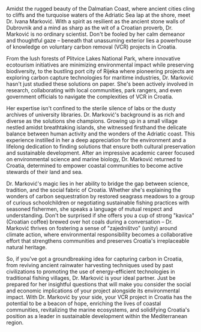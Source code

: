 Amidst the rugged beauty of the Dalmatian Coast, where ancient cities cling to cliffs and the turquoise waters of the Adriatic Sea lap at the shore, meet Dr. Ivana Marković. With a spirit as resilient as the ancient stone walls of Dubrovnik and a mind as sharp as the wit of a Croatian proverb, Dr. Marković is no ordinary scientist. Don't be fooled by her calm demeanor and thoughtful gaze – beneath that unassuming exterior lies a powerhouse of knowledge on voluntary carbon removal (VCR) projects in Croatia.

From the lush forests of Plitvice Lakes National Park, where innovative ecotourism initiatives are minimizing environmental impact while preserving biodiversity, to the bustling port city of Rijeka where pioneering projects are exploring carbon capture technologies for maritime industries, Dr. Marković hasn't just studied these solutions on paper. She's been actively involved in research, collaborating with local communities, park rangers, and even government officials to navigate the complexities of VCR in Croatia.

Her expertise isn't confined to the sterile silence of labs or the dusty archives of university libraries. Dr. Marković's background is as rich and diverse as the solutions she champions. Growing up in a small village nestled amidst breathtaking islands, she witnessed firsthand the delicate balance between human activity and the wonders of the Adriatic coast. This experience instilled in her a deep appreciation for the environment and a lifelong dedication to finding solutions that ensure both cultural preservation and sustainable development. After an impressive academic career focused on environmental science and marine biology, Dr. Marković returned to Croatia, determined to empower coastal communities to become active stewards of their land and sea.

Dr. Marković's magic lies in her ability to bridge the gap between science, tradition, and the social fabric of Croatia. Whether she's explaining the wonders of carbon sequestration by restored seagrass meadows to a group of curious schoolchildren or negotiating sustainable fishing practices with seasoned fishermen, she speaks a language of mutual respect and understanding. Don't be surprised if she offers you a cup of strong "kavica" (Croatian coffee) brewed over hot coals during a conversation – Dr. Marković thrives on fostering a sense of "zajedništvo" (unity) around climate action, where environmental responsibility becomes a collaborative effort that strengthens communities and preserves Croatia's irreplaceable natural heritage.

So, if you've got a groundbreaking idea for capturing carbon in Croatia, from reviving ancient rainwater harvesting techniques used by past civilizations to promoting the use of energy-efficient technologies in traditional fishing villages, Dr. Marković is your ideal partner. Just be prepared for her insightful questions that will make you consider the social and economic implications of your project alongside its environmental impact. With Dr. Marković by your side, your VCR project in Croatia has the potential to be a beacon of hope, enriching the lives of coastal communities, revitalizing the marine ecosystems, and solidifying Croatia's position as a leader in sustainable development within the Mediterranean region. 
